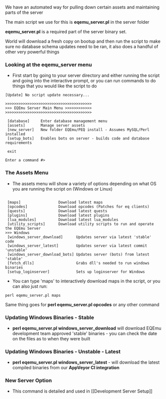 We have an automated way for pulling down certain assets and maintaining parts of the server

The main script we use for this is **eqemu_server.pl** in the server folder

**eqemu_server.pl** is a required part of the server binary set. 

World will download a fresh copy on bootup and then run the script to make sure no database schema updates need to be ran, it also does a handful of other very powerful things

### Looking at the eqemu_server menu

* First start by going to your server directory and either running the script and going into the interactive prompt, or you can run commands to do things that you would like the script to do

```C:\EQEmu\servers\peq_server>perl eqemu_server.pl
[Update] No script update necessary...

>>>>>>>>>>>>>>>>>>>>>>>>>>>>>>>>>>>>>>>
>>> EQEmu Server Main Menu >>>>>>>>>>>>
>>>>>>>>>>>>>>>>>>>>>>>>>>>>>>>>>>>>>>>

 [database]     Enter database management menu
 [assets]       Manage server assets
 [new_server]   New folder EQEmu/PEQ install - Assumes MySQL/Perl installed
 [setup_bots]   Enables bots on server - builds code and database requirements

 exit

Enter a command #>
```

### The Assets Menu

* The assets menu will show a variety of options depending on what OS you are running the script on (Windows or Linux)

```>>> Server Assets Menu

 [maps]                 Download latest maps
 [opcodes]              Download opcodes (Patches for eq clients)
 [quests]               Download latest quests
 [plugins]              Download latest plugins
 [lua_modules]          Download latest lua_modules
 [utility_scripts]      Download utility scripts to run and operate the EQEmu Server
>>> Windows
 [windows_server_download]      Updates server via latest 'stable' code
 [windows_server_latest]        Updates server via latest commit 'unstable'
 [windows_server_download_bots] Updates server (bots) from latest 'stable'
 [fetch_dlls]                   Grabs dll's needed to run windows binaries
 [setup_loginserver]            Sets up loginserver for Windows
```

* You can type 'maps' to interactively download maps in the script, or you can also just run:

```perl eqemu_server.pl maps```

Same thing goes for **perl eqemu_server.pl opcodes** or any other command

### Updating Windows Binaries - Stable

* **perl eqemu_server.pl windows_server_download** will download EQEmu development team approved 'stable' binaries - you can check the date on the files as to when they were built

### Updating Windows Binaries - Unstable - Latest

* **perl eqemu_server.pl windows_server_latest** - will download the latest compiled binaries from our **AppVeyor CI integration**

### New Server Option

* This command is detailed and used in [[Development Server Setup]]